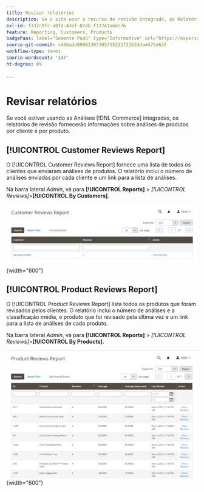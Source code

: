 ```yaml
---
title: Revisar relatórios
description: Se o site usar o recurso de revisão integrado, os Relatórios de revisão fornecerão informações sobre revisões de produtos por cliente e por produto.
exl-id: f337c0fc-a8fd-43ef-82db-f11741e6dc76
feature: Reporting, Customers, Products
badgePaas: label="Somente PaaS" type="Informative" url="https://experienceleague.adobe.com/en/docs/commerce/user-guides/product-solutions" tooltip="Aplica-se somente a projetos do Adobe Commerce na nuvem (infraestrutura do PaaS gerenciada pela Adobe) e a projetos locais."
source-git-commit: c406add80981387305755221f21624dad475e63f
workflow-type: tm+mt
source-wordcount: '147'
ht-degree: 0%

---
```


# Revisar relatórios

Se você estiver usando as Análises [!DNL Commerce] integradas, os relatórios de revisão fornecerão informações sobre análises de produtos por cliente e por produto.

## [!UICONTROL Customer Reviews Report]

O [!UICONTROL Customer Reviews Report] fornece uma lista de todos os clientes que enviaram análises de produtos. O relatório inclui o número de análises enviadas por cada cliente e um link para a lista de análises.

Na barra lateral _Admin_, vá para **[!UICONTROL Reports]** > _[!UICONTROL Reviews]_>**[!UICONTROL By Customers]**.

![Relatório De Revisão Por Clientes](./assets/customer-reviews.png){width="600"}

## [!UICONTROL Product Reviews Report]

O [!UICONTROL Product Reviews Report] lista todos os produtos que foram revisados pelos clientes. O relatório inclui o número de análises e a classificação média, o produto que foi revisado pela última vez e um link para a lista de análises de cada produto.

Na barra lateral _Admin_, vá para **[!UICONTROL Reports]** > _[!UICONTROL Reviews]_>**[!UICONTROL By Products]**.

![Relatório de avaliação por produto](./assets/product-reviews.png){width="600"}
